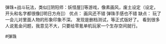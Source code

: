 弹珠+战斗玩法，类似[[阴阳师：妖怪屋]]等游戏，像素画风，废土设定（设定，开头和名字都很像[[明日方舟]]）
优点：
画风还不错
弹珠手感也不错
缺点：
玩了一会儿对里面人物的形象印象不深。
发现是删档测试，等正式版好了。
看到很多人说氪金问题，我意见不大，只要给零氪单机玩家一个生存空间就行。

#弹珠